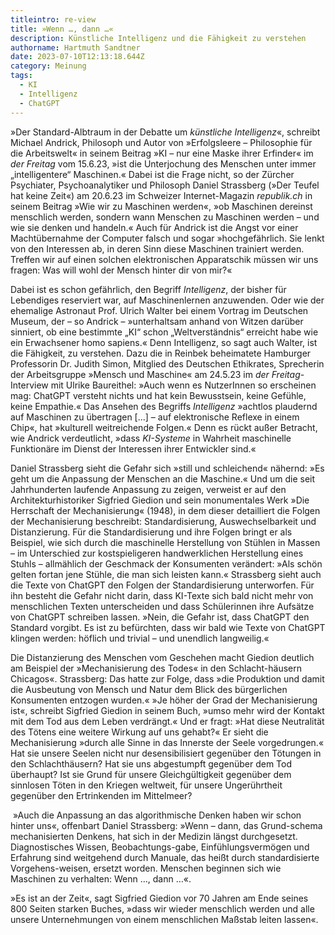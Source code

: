 ```yaml
---
titleintro: re-view
title: »Wenn …, dann …«
description: Künstliche Intelligenz und die Fähigkeit zu verstehen
authorname: Hartmuth Sandtner
date: 2023-07-10T12:13:18.644Z
category: Meinung
tags:
  - KI
  - Intelligenz
  - ChatGPT
---
```

»Der Standard-Albtraum in der Debatte um *künstliche Intelligenz*«, schreibt Michael Andrick, Philosoph und Autor von »Erfolgsleere – Philosophie für die Arbeitswelt« in seinem Beitrag »KI – nur eine Maske ihrer Erfinder« im *der Freitag* vom 15.6.23, »ist die Unterjochung des Menschen unter immer „intelligentere“ Maschinen.« Dabei ist die Frage nicht, so der Zürcher Psychiater, Psychoanalytiker und Philosoph Daniel Strassberg (»Der Teufel hat keine Zeit«) am 20.6.23 im Schweizer Internet-Magazin *republik.ch* in seinem Beitrag »Wie wir zu Maschinen werden«, »ob Maschinen dereinst menschlich werden, sondern wann Menschen zu Maschinen werden – und wie sie denken und handeln.« Auch für Andrick ist die Angst vor einer Machtübernahme der Computer falsch und sogar »hochgefährlich. Sie lenkt von den Interessen ab, in deren Sinn diese Maschinen trainiert werden. Treffen wir auf einen solchen elektronischen Apparatschik müssen wir uns fragen: Was will wohl der Mensch hinter dir von mir?« 

Dabei ist es schon gefährlich, den Begriff *Intelligenz*, der bisher für Lebendiges reserviert war, auf Maschinenlernen anzuwenden. Oder wie der ehemalige Astronaut Prof. Ulrich Walter bei einem Vortrag im Deutschen Museum, der – so Andrick – »unterhaltsam anhand von Witzen darüber sinniert, ob eine bestimmte „KI“ schon „Weltverständnis“ erreicht habe wie ein Erwachsener homo sapiens.« Denn Intelligenz, so sagt auch Walter, ist die Fähigkeit, zu verstehen. Dazu die in Reinbek beheimatete Hamburger Professorin Dr. Judith Simon, Mitglied des Deutschen Ethikrates, Sprecherin der Arbeitsgruppe »Mensch und Maschine« am 24.5.23 im *der Freitag*-Interview mit Ulrike Baureithel: »Auch wenn es NutzerInnen so erscheinen mag: ChatGPT versteht nichts und hat kein Bewusstsein, keine Gefühle, keine Empathie.« Das Ansehen des Begriffs *Intelligenz* »achtlos plaudernd auf Maschinen zu übertragen \[...] – auf elektronische Reflexe in einem Chip«, hat »kulturell weitreichende Folgen.« Denn es rückt außer Betracht, wie Andrick verdeutlicht, »dass *KI-Systeme* in Wahrheit maschinelle Funktionäre im Dienst der Interessen ihrer Entwickler sind.«

Daniel Strassberg sieht die Gefahr sich »still und schleichend« nähernd: »Es geht um die Anpassung der Menschen an die Maschine.« Und um die seit Jahrhunderten laufende Anpassung zu zeigen, verweist er auf den Architekturhistoriker Sigfried Giedion und sein monumentales Werk »Die Herrschaft der Mechanisierung« (1948), in dem dieser detailliert die Folgen der Mechanisierung beschreibt: Standardisierung, Auswechselbarkeit und Distanzierung. Für die Standardisierung und ihre Folgen bringt er als Beispiel, wie sich durch die maschinelle Herstellung von Stühlen in Massen – im Unterschied zur kostspieligeren handwerklichen Herstellung eines Stuhls – allmählich der Geschmack der Konsumenten verändert: »Als schön gelten fortan jene Stühle, die man sich leisten kann.« Strassberg sieht auch die Texte von ChatGPT den Folgen der Standardisierung unterworfen. Für ihn besteht die Gefahr nicht darin, dass KI-Texte sich bald nicht mehr von menschlichen Texten unterscheiden und dass Schülerinnen ihre Aufsätze von ChatGPT schreiben lassen. »Nein, die Gefahr ist, dass ChatGPT den Standard vorgibt. Es ist zu befürchten, dass wir bald wie Texte von ChatGPT klingen werden: höflich und trivial – und unendlich langweilig.«

Die Distanzierung des Menschen vom Geschehen macht Giedion deutlich am Beispiel der »Mechanisierung des Todes« in den Schlacht-häusern Chicagos«. Strassberg: Das hatte zur Folge, dass »die Produktion und damit die Ausbeutung von Mensch und Natur dem Blick des bürgerlichen Konsumenten entzogen wurden.« »Je höher der Grad der Mechanisierung ist«, schreibt Sigfried Giedion in seinem Buch, »umso mehr wird der Kontakt mit dem Tod aus dem Leben verdrängt.« Und er fragt: »Hat diese Neutralität des Tötens eine weitere Wirkung auf uns gehabt?« Er sieht die Mechanisierung »durch alle Sinne in das Innerste der Seele vorgedrungen.« Hat sie unsere Seelen nicht nur desensibilisiert gegenüber den Tötungen in den Schlachthäusern? Hat sie uns abgestumpft gegenüber dem Tod überhaupt? Ist sie Grund für unsere Gleichgültigkeit gegenüber dem sinnlosen Töten in den Kriegen weltweit, für unsere Ungerührtheit gegenüber den Ertrinkenden im Mittelmeer? 

 »Auch die Anpassung an das algorithmische Denken haben wir schon hinter uns«, offenbart Daniel Strassberg: »Wenn – dann, das Grund-schema mechanisierten Denkens, hat sich in der Medizin längst durchgesetzt. Diagnostisches Wissen, Beobachtungs-gabe, Einfühlungsvermögen und Erfahrung sind weitgehend durch Manuale, das heißt durch standardisierte Vorgehens-weisen, ersetzt worden. Menschen beginnen sich wie Maschinen zu verhalten: Wenn …, dann …«. 

»Es ist an der Zeit«, sagt Sigfried Giedion vor 70 Jahren am Ende seines 800 Seiten starken Buches, »dass wir wieder menschlich werden und alle unsere Unternehmungen von einem menschlichen Maßstab leiten lassen«.